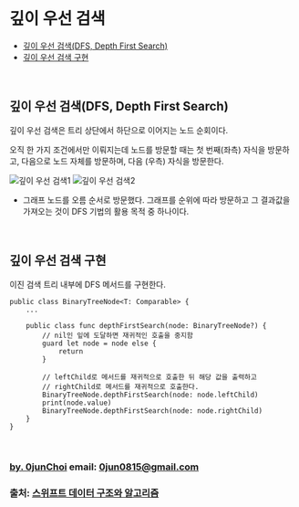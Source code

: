 # 깊이 우선 검색


* [깊이 우선 검색(DFS, Depth First Search)](#깊이-우선-검색dfs-depth-first-search)
* [깊이 우선 검색 구현](#깊이-우선-검색-구현)


&nbsp;
## 깊이 우선 검색(DFS, Depth First Search)
깊이 우선 검색은 트리 상단에서 하단으로 이어지는 노드 순회이다.


오직 한 가지 조건에서만 이뤄지는데 노드를 방문할 때는 첫 번째(좌측) 자식을 방문하고, 다음으로 노드 자체를 방문하며, 다음 (우측) 자식을 방문한다.


![깊이 우선 검색1](https://github.com/0jun0815/YJStudy/blob/master/알고리즘/깊이%20우선%20검색/images/깊이%20우선%20검색1.jpg)
![깊이 우선 검색2](https://github.com/0jun0815/YJStudy/blob/master/알고리즘/깊이%20우선%20검색/images/깊이%20우선%20검색2.jpg)


* 그래프 노드를 오름 순서로 방문했다. 그래프를 순위에 따라 방문하고 그 결과값을 가져오는 것이 DFS 기법의 활용 목적 중 하나이다.


&nbsp;
## 깊이 우선 검색 구현
이진 검색 트리 내부에 DFS 메서드를 구현한다.
```
public class BinaryTreeNode<T: Comparable> {
    ...
    
    public class func depthFirstSearch(node: BinaryTreeNode?) {
        // nil인 잎에 도달하면 재귀적인 호출을 중지함
        guard let node = node else {
            return
        }

        // leftChild로 메서드를 재귀적으로 호출한 뒤 해당 값을 출력하고
        // rightChild로 메서드를 재귀적으로 호출한다.
        BinaryTreeNode.depthFirstSearch(node: node.leftChild)
        print(node.value)
        BinaryTreeNode.depthFirstSearch(node: node.rightChild)
    }
}
```


&nbsp;
&nbsp;      
### [by. 0junChoi](https://github.com/0jun0815) email: <0jun0815@gmail.com>
### 출처: [스위프트 데이터 구조와 알고리즘](http://acornpub.co.kr/book/swift-structure-algorithms)
